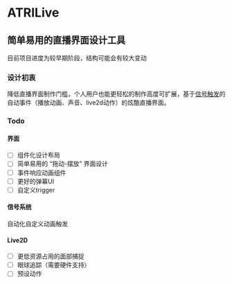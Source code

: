 # ATRILive

## 简单易用的直播界面设计工具

目前项目进度为较早期阶段，结构可能会有较大变动

### 设计初衷

降低直播界面制作门槛，个人用户也能更轻松的制作高度可扩展，基于[信号触发](atri-core/ext-trigger/README.md)的自动事件（播放动画、声音、live2d动作）的炫酷直播界面。

### Todo

#### 界面

- [ ] 组件化设计布局
- [ ] 简单易用的 “拖动-摆放” 界面设计
- [ ] 事件响应动画组件
- [ ] 更好的弹幕UI
- [ ] 自定义trigger

#### 信号系统

自动化自定义动画触发

#### Live2D

- [ ] 更低资源占用的面部捕捉
- [ ] 眼球追踪（需要硬件支持）
- [ ] 预设动作
